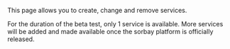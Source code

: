 This page allows you to create, change and remove services.

For the duration of the beta test, only 1 service is available.
More services will be added and made available once the sorbay
platform is officially released.
